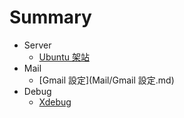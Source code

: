 # Summary

* Server
  * [Ubuntu 架站](Server/Ubuntu.md)
* Mail
  * [Gmail 設定](Mail/Gmail 設定.md)
* Debug
  * [Xdebug](Debug/xdebug.md)

